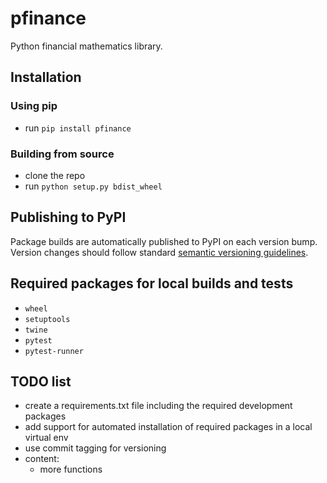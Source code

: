 # pfinance
Python financial mathematics library.

## Installation
### Using pip

- run `pip install pfinance`

### Building from source

- clone the repo
- run `python setup.py bdist_wheel`

## Publishing to PyPI

Package builds are automatically published to PyPI on each version bump. Version changes should follow standard [semantic versioning guidelines](https://semver.org/).

## Required packages for local builds and tests
- `wheel`
- `setuptools`
- `twine`
- `pytest`
- `pytest-runner`

## TODO list
- create a requirements.txt file including the required development packages
- add support for automated installation of required packages in a local virtual env
- use commit tagging for versioning
- content:
  - more functions

